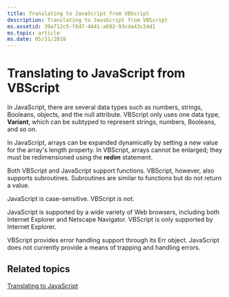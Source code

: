 ```yaml
---
title: Translating to JavaScript from VBScript
description: Translating to JavaScript from VBScript
ms.assetid: 39a712c5-f8d7-4441-a602-93cda43c24d1
ms.topic: article
ms.date: 05/31/2018
---
```


# Translating to JavaScript from VBScript

In JavaScript, there are several data types such as numbers, strings, Booleans, objects, and the null attribute. VBScript only uses one data type, **Variant**, which can be subtyped to represent strings, numbers, Booleans, and so on.

In JavaScript, arrays can be expanded dynamically by setting a new value for the array's length property. In VBScript, arrays cannot be enlarged; they must be redimensioned using the **redim** statement.

Both VBScript and JavaScript support functions. VBScript, however, also supports subroutines. Subroutines are similar to functions but do not return a value.

JavaScript is case-sensitive. VBScript is not.

JavaScript is supported by a wide variety of Web browsers, including both Internet Explorer and Netscape Navigator. VBScript is only supported by Internet Explorer.

VBScript provides error handling support through its Err object. JavaScript does not currently provide a means of trapping and handling errors.

## Related topics

<dl> <dt>

[Translating to JavaScript](translating-to-javascript.md)
</dt> </dl>

 

 




